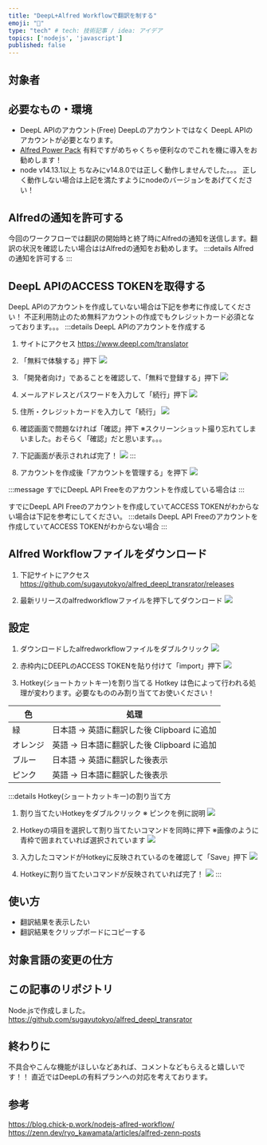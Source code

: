 ```yaml
---
title: "DeepL+Alfred Workflowで翻訳を制する"
emoji: "🤖"
type: "tech" # tech: 技術記事 / idea: アイデア
topics: ['nodejs', 'javascript']
published: false
---
```


## 対象者

## 必要なもの・環境
* DeepL APIのアカウント(Free)
DeepLのアカウントではなく DeepL APIのアカウントが必要となります。
* [Alfred Power Pack](https://www.alfredapp.com/shop/)
有料ですがめちゃくちゃ便利なのでこれを機に導入をお勧めします！
* node v14.13.1以上
ちなみにv14.8.0では正しく動作しませんでした。。。
正しく動作しない場合は上記を満たすようにnodeのバージョンをあげてください！
## Alfredの通知を許可する
今回のワークフローでは翻訳の開始時と終了時にAlfredの通知を送信します。翻訳の状況を確認したい場合ははAlfredの通知をお勧めします。
:::details Alfredの通知を許可する
:::
## DeepL APIのACCESS TOKENを取得する
DeepL APIのアカウントを作成していない場合は下記を参考に作成してください！
不正利用防止のため無料アカウントの作成でもクレジットカード必須となっております。。。
:::details DeepL APIのアカウントを作成する
1. サイトにアクセス
https://www.deepl.com/translator

2. 「無料で体験する」押下
![](https://i.gyazo.com/6c3fd4dca02d4128072af4712d7f5751.png)

3. 「開発者向け」であることを確認して、「無料で登録する」押下
![](https://i.gyazo.com/805e3bd94c96ba69c2c73090ce25046b.png)

4. メールアドレスとパスワードを入力して「続行」押下
![](https://i.gyazo.com/8f78ff9f85a2153d78ce3d3ba3a13942.png)

5. 住所・クレジットカードを入力して「続行」
![](https://i.gyazo.com/135cb1f04ad187d0a1af87a31d666a5c.png)

6. 確認画面で問題なければ「確認」押下
※スクリーンショット撮り忘れてしまいました。おそらく「確認」だと思います。。。

7. 下記画面が表示されれば完了！
![](https://i.gyazo.com/1c313a4b5d3f0d014a2aa3025b56ddbe.png)
:::
1. アカウントを作成後「アカウントを管理する」を押下
![](https://i.gyazo.com/26943a3dcde70bce4d35d09c13360856.png)

:::message
すでにDeepL API Freeをのアカウントを作成している場合は
:::

すでにDeepL API Freeのアカウントを作成していてACCESS TOKENがわからない場合は下記を参考にしてください。
:::details DeepL API Freeのアカウントを作成していてACCESS TOKENがわからない場合
:::
## Alfred Workflowファイルをダウンロード
1. 下記サイトにアクセス
https://github.com/sugayutokyo/alfred_deepl_transrator/releases

2. 最新リリースのalfredworkflowファイルを押下してダウンロード
![](https://i.gyazo.com/f417290937387437a537034df79396cb.png)
## 設定
1. ダウンロードしたalfredworkflowファイルをダブルクリック
![](https://i.gyazo.com/5297a04eba8b83a385578f097656131f.png)

2. 赤枠内にDEEPLのACCESS TOKENを貼り付けて「import」押下
![](https://i.gyazo.com/5b2379b1b28aea65a6b62adacb47ddb7.png)

3. Hotkey(ショートカットキー)を割り当てる
Hotkey は色によって行われる処理が変わります。必要なもののみ割り当ててお使いください！

| 色   | 処理                                   |
|------|--------------------------------------|
| 緑   | 日本語 → 英語に翻訳した後 Clipboard に追加 |
| オレンジ | 英語 → 日本語に翻訳した後 Clipboard に追加 |
| ブルー  | 日本語 → 英語に翻訳した後表示             |
| ピンク  | 英語 → 日本語に翻訳した後表示             |

:::details Hotkey(ショートカットキー)の割り当て方
1. 割り当てたいHotkeyをダブルクリック
※ ピンクを例に説明
![](https://i.gyazo.com/0f8ed607ae15819b6db516d2f9e329ac.png)

2. Hotkeyの項目を選択して割り当てたいコマンドを同時に押下
※画像のように青枠で囲まれていれば選択されています
![](https://i.gyazo.com/d18474cf4e99378433b7c48a2ed2bf5e.png)

3. 入力したコマンドがHotkeyに反映されているのを確認して「Save」押下
![](https://i.gyazo.com/4c9e887271c0016d37f795e8d6fb0940.png)

4. Hotkeyに割り当てたいコマンドが反映されていれば完了！
![](https://i.gyazo.com/c1250feff48832f267bae124144094d5.png)
:::

## 使い方
* 翻訳結果を表示したい
* 翻訳結果をクリップボードにコピーする

## 対象言語の変更の仕方

## この記事のリポジトリ
Node.jsで作成しました。
https://github.com/sugayutokyo/alfred_deepl_transrator

## 終わりに
不具合やこんな機能がほしいなどあれば、コメントなどもらえると嬉しいです！！
直近ではDeepLの有料プランへの対応を考えております。

## 参考
https://blog.chick-p.work/nodejs-aflred-workflow/
https://zenn.dev/ryo_kawamata/articles/alfred-zenn-posts